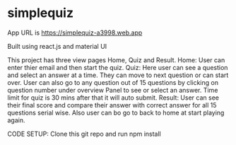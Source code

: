 # simplequiz
App URL is https://simplequiz-a3998.web.app

Built using react.js and material UI

This project has three view pages Home, Quiz and Result.
Home: User can enter thier email and then start the quiz. 
Quiz: Here user can see a question and select an answer at a time. They can move to next question or can start over. User can also go to any question out of 15 questions by clicking on question number under overview Panel to see or select an answer. Time limit for quiz is 30 mins after that it will auto submit.
Result: User can see their final score and compare their answer with correct answer for all 15 questions serial wise. Also user can bo go to back to home at start playing again.

CODE SETUP: Clone this git repo and run npm install
